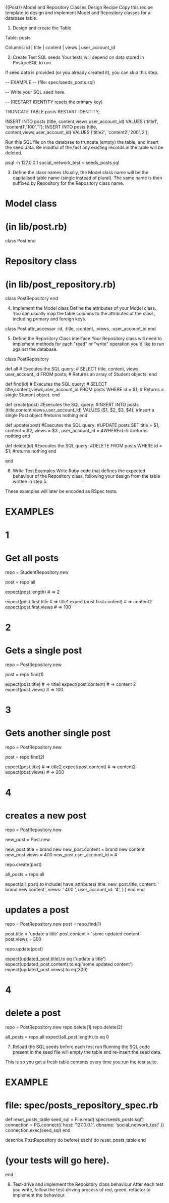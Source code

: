 {{Post}} Model and Repository Classes Design Recipe
Copy this recipe template to design and implement Model and Repository classes for a database table.

1. Design and create the Table


Table: posts

Columns:
id | title | content | views | user_account_id 



2. Create Test SQL seeds
Your tests will depend on data stored in PostgreSQL to run.

If seed data is provided (or you already created it), you can skip this step.

-- EXAMPLE
-- (file: spec/seeds_posts.sql)

-- Write your SQL seed here. 


-- (RESTART IDENTITY resets the primary key)

TRUNCATE TABLE posts RESTART IDENTITY; 

INSERT INTO posts (title, content,views,user_account_id) VALUES ('title1', 'content1','100','1');
INSERT INTO posts (title, content,views,user_account_id) VALUES ('title2', 'content2','200','2');


Run this SQL file on the database to truncate (empty) the table, and insert the seed data. Be mindful of the fact any existing records in the table will be deleted.

psql -h 127.0.0.1 social_network_test < seeds_posts.sql




3. Define the class names
Usually, the Model class name will be the capitalised table name (single instead of plural). The same name is then suffixed by Repository for the Repository class name.



# Model class
# (in lib/post.rb)
class Post
end

# Repository class
# (in lib/post_repository.rb)
class PostRepository
end


4. Implement the Model class
Define the attributes of your Model class. You can usually map the table columns to the attributes of the class, including primary and foreign keys.


class Post
  attr_accessor :id, :title, :content, :views, :user_account_id
end


5. Define the Repository Class interface
Your Repository class will need to implement methods for each "read" or "write" operation you'd like to run against the database.

class PostRepository


  def all
    # Executes the SQL query:
    # SELECT title, content, views, user_account_id FROM posts;
    # Returns an array of Student objects.
  end


  def find(id)
    # Executes the SQL query:
    # SELECT title,content,views,user_account_id FROM posts WHERE id = $1;
    # Returns a single Student object.
   end

  def create(post)
    #Executes the SQL query: 
    #INSERT INTO posts (title,content,views,user_account_id) VALUES ($1, $2, $3, $4);
    #Insert a single Post object
    #returns nothing
  end

  def update(post)
   #Executes the SQL query:
   #UPDATE posts SET title = $1, content = $2, views = $3 , user_account_id = $4 WHERE id = $5 
   #returns nothing 
  end

   def delete(id)
   #Executes the SQL query:
   #DELETE FROM posts WHERE id = $1;
   #returns nothing 
   end

end


6. Write Test Examples
Write Ruby code that defines the expected behaviour of the Repository class, following your design from the table written in step 5.

These examples will later be encoded as RSpec tests.

# EXAMPLES

# 1
# Get all posts 

repo = StudentRepository.new

post = repo.all

expect(post.length) # =>  2
  
expect(post.first.title # =>  title1
expect(post.first.content) # =>  content2
expect(post.first.views # =>  100




# 2
# Gets a single post 

repo = PostRepository.new

post = repo.find(1)

expect(post.title) # =>  title1
expect(post.content) # =>  content 2
expect(post.views) # =>  100

# 3
# Gets another single post 

repo = PostRepository.new

post = repo.find(2)

expect(post.title) # =>  title2
expect(post.content) # =>  content2
expect(post.views) # =>  200



# 4 
# creates a new post 

repo = PostRepository.new

new_post = Post.new

new_post.title =  brand new 
new_post.content =  brand new content 
new_post.views  =  400
new_post.user_account_id = 4

repo.create(post) 


   all_posts = repo.all

   expect(all_post).to include(
    have_attributes(
      title: new_post.title, 
      content: ' brand new content',
      views: ' 400 ',
      user_account_id: '4',
    )
   )
  end
end


# updates a post 

repo = PostRepository.new 
post = repo.find(1)

post.title =  'update a title'
post.content = 'some updated content'
post.views = 300

repo.update(post)

expect(updated_post.title).to eq ('update a title')
expect(updated_post.content).to eq('some updated content')
expect(updated_post.views).to eq(300)



# 4
# delete a post 

repo = PostRepository.new 
repo.delete(1)
repo.delete(2)

all_posts = repo.all
expect(all_post.length).to eq 0



7. Reload the SQL seeds before each test run
Running the SQL code present in the seed file will empty the table and re-insert the seed data.

This is so you get a fresh table contents every time you run the test suite.

# EXAMPLE

# file: spec/posts_repository_spec.rb

def reset_posts_table
  seed_sql = File.read('spec/seeds_posts.sql')
  connection = PG.connect({ host: '127.0.0.1', dbname: 'social_network_test' })
  connection.exec(seed_sql)
end

describe PostRepository do
  before(:each) do 
    reset_posts_table
  end

  # (your tests will go here).
end



8. Test-drive and implement the Repository class behaviour
After each test you write, follow the test-driving process of red, green, refactor to implement the behaviour.


